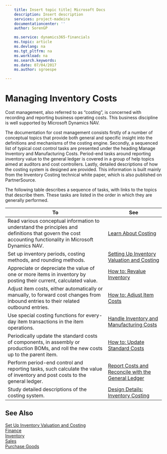 ```yaml
---
    title: Insert topic title| Microsoft Docs
    description: Insert description
    services: project-madeira
    documentationcenter: ''
    author: SorenGP

    ms.service: dynamics365-financials
    ms.topic: article
    ms.devlang: na
    ms.tgt_pltfrm: na
    ms.workload: na
    ms.search.keywords:
    ms.date: 07/04/2017
    ms.author: sgroespe

---
```

# Managing Inventory Costs
Cost management, also referred to as “costing”, is concerned with recording and reporting business operating costs. This business discipline is well supported by Microsoft Dynamics NAV.  

 The documentation for cost management consists firstly of a number of conceptual topics that provide both general and specific insight into the definitions and mechanisms of the costing engine. Secondly, a sequenced list of typical cost control tasks are presented under the heading Manage Inventory and Manufacturing Costs. Period-end tasks around reporting inventory value to the general ledger is covered in a group of help topics aimed at auditors and cost controllers. Lastly, detailed descriptions of how the costing system is designed are provided. This information is built mainly from the Inventory Costing technical white paper, which is also published on PartnerSource.  

 The following table describes a sequence of tasks, with links to the topics that describe them. These tasks are listed in the order in which they are generally performed.  

|**To**|**See**|  
|------------|-------------|  
|Read various conceptual information to understand the principles and definitions that govern the cost accounting functionality in Microsoft Dynamics NAV.|[Learn About Costing](finance-learn-about-costing.md)|  
|Set up inventory periods, costing methods, and rounding methods.|[Setting Up Inventory Valuation and Costing](finance-set-up-inventory-valuation-and-costing.md)|
|Appreciate or depreciate the value of one or more items in inventory by posting their current, calculated value.|[How to: Revalue Inventory](inventory-how-revalue-inventory.md)|
|Adjust item costs, either automatically or manually, to forward cost changes from inbound entries to their related outbound entries.|[How to: Adjust Item Costs](inventory-how-adjust-item-costs.md)|
|Use special costing functions for every-day item transactions in the item operations.|[Handle Inventory and Manufacturing Costs](finance-handle-inventory-and-manufacturing-costs.md)|  
|Periodically update the standard costs of components, in assembly or production BOMs, and roll the new costs up to the parent item.|[How to: Update Standard Costs](finance-how-to-update-standard-costs.md)|
|Perform period-end control and reporting tasks, such calculate the value of inventory and post costs to the general ledger.|[Report Costs and Reconcile with the General Ledger](finance-report-costs-and-reconcile-with-the-general-ledger.md)|  
|Study detailed descriptions of the costing system.|[Design Details: Inventory Costing](design-details-inventory-costing.md)|  

## See Also  
 [Set Up Inventory Valuation and Costing](finance-set-up-inventory-valuation-and-costing.md)   
 [Finance](finance.md)  
 [Inventory](inventory-manage-inventory.md)   
 [Sales](sales-manage-sales.md)   
 [Purchase Goods](purchases-manage-purchases.md)  
